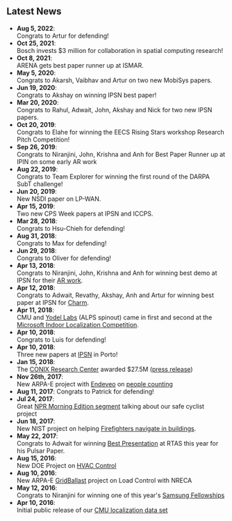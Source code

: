 ## Latest News
*  **Aug 5, 2022**: <br/>Congrats to Artur for defending!
*  **Oct 25, 2021**: <br/>Bosch invests $3 million for collaboration in spatial computing research!
*  **Oct 8, 2021**: <br/>ARENA gets best paper runner up at ISMAR.
*  **May 5, 2020**: <br/>Congrats to Akarsh, Vaibhav and Artur on two new MobiSys papers.
*  **Jun 19, 2020**: <br/>Congrats to Akshay on winning IPSN best paper!
*  **Mar 20, 2020**: <br/>Congrats to Rahul, Adwait, John, Akshay and Nick for two new IPSN papers.
*  **Oct 20, 2019**: <br/>Congrats to Elahe for winning the EECS Rising Stars workshop Research Pitch Competition!
*  **Sep 26, 2019**: <br/>Congrats to Niranjini, John, Krishna and Anh for Best Paper Runner up at IPIN on some early AR work
*  **Aug 22, 2019**: <br/>Congrats to Team Explorer for winning the first round of the DARPA SubT challenge!
*  **Jun 20, 2019**: <br/>New NSDI paper on LP-WAN.
*  **Apr 15, 2019**: <br/>Two new CPS Week papers at IPSN and ICCPS.
*  **Mar 28, 2018**: <br/>Congrats to  Hsu-Chieh for defending!
*  **Aug 31, 2018**: <br/>Congrats to Max for defending!
*  **Jun 29, 2018**: <br/>Congrats to Oliver for defending!
*  **Apr 13, 2018**: <br/>Congrats to Niranjini, John, Krishna and Anh for winning best demo at IPSN for their [AR work](http://users.ece.cmu.edu/~agr/resources/publications/IPSN_2018_Demo_Abstract__AR_Cloud.pdf).
*  **Apr 12, 2018**: <br/>Congrats to Adwait, Revathy, Akshay, Anh and Artur for winning best paper at IPSN for [Charm](http://users.ece.cmu.edu/~agr/resources/publications/OpenChirp_IPSN_18.pdf).
*  **Apr 11, 2018**: <br/>CMU and [Yodel Labs](https://www.yodellabs.com/) (ALPS spinout) came in first and second at the [Microsoft Indoor Localization Competition](https://www.microsoft.com/en-us/research/event/microsoft-indoor-localization-competition-ipsn-2018/).
*  **Apr 10, 2018**: <br/>Congrats to Luis for defending!
*  **Apr 10, 2018**: <br/>Three new papers at [IPSN](https://ipsn.acm.org/2018/program.html?v=1) in Porto!
*  **Jan 15, 2018**: <br/>The [CONIX Research Center](https://www.conix.io/) awarded $27.5M ([press release](https://www.cmu.edu/news/stories/archives/2018/january/conix-research-center.html))
*   **Nov 26th, 2017**: <br/>New ARPA-E project with [Endeveo](http://www.endeveo.com/) on [people counting](https://arpa-e.energy.gov/sites/default/files/documents/files/SENSOR_Project_Descriptions_Final.pdf)
*   **Aug 11, 2017**: Congrats to Patrick for defending!
*   **Jul 24, 2017**: <br/>Great [NPR Morning Edition segment](http://www.npr.org/sections/alltechconsidered/2017/07/24/537746346/bikes-may-have-to-talk-to-self-driving-cars-for-safetys-sake) talking about our safe cyclist project
*   **Jun 18, 2017**: <br/>New NIST project on helping [Firefighters navigate in buildings](https://www.nist.gov/news-events/news/2017/06/nist-awards-385-million-accelerate-public-safety-communications).
*   **May 22, 2017**: <br/>Congrats to Adwait for winning [Best Presentation](https://www.ece.cmu.edu/news/story/2017/05/student-wins-best-presentation-at-cps-week.html) at RTAS this year for his Pulsar Paper.
*   **Aug 15, 2016**: <br/>New DOE Project on [HVAC Control](http://www.ece.cmu.edu/news/story/2016/08/the-vents-in-your-office-arent-just-pumping-out-air.html)
*   **Aug 10, 2016**: <br/>New ARPA-E [GridBallast](http://www.nreca.coop/doe-selects-nreca-to-optimize-distributed-energy-resources/) project on Load Control with NRECA
*   **May 12, 2016**: <br/>Congrats to Niranjini for winning one of this year's [Samsung Fellowships](https://news.samsung.com/global/samsung-phd-fellowship-program-recognizes-best-and-brightest-student-innovators)
*   **Apr 10, 2016**: <br/>Initial public release of our [CMU localization data set](http://wise.ece.cmu.edu/redmine/projects/loc-data/wiki)
